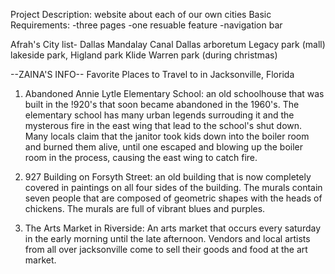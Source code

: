 Project Description: website about each of our own cities
Basic Requirements:
-three pages 
-one resuable feature 
-navigation bar

Afrah's City list- Dallas 
Mandalay Canal
Dallas arboretum
Legacy park (mall)
lakeside park, Higland park
Klide Warren park (during christmas)


--ZAINA'S INFO--
Favorite Places to Travel to in Jacksonville, Florida
1. Abandoned Annie Lytle Elementary School: an old schoolhouse that was built in the !920's that soon became abandoned in the 1960's. The elementary school has many urban legends surrouding it and the mysterous fire in the east wing that lead to the school's shut down. Many locals claim that the janitor took kids down into the boiler room and burned them alive, until one escaped and blowing up the boiler room in the process, causing the east wing to catch fire.

2. 927 Building on Forsyth Street: an old building that is now completely covered in paintings on all four sides of the building. The murals contain seven people that are composed of geometric shapes with the heads of chickens. The murals are full of vibrant blues and purples.

3. The Arts Market in Riverside: An arts market that occurs every saturday in the early morning until the late afternoon. Vendors and local artists from all over jacksonville come to sell their goods and food at the art market. 

